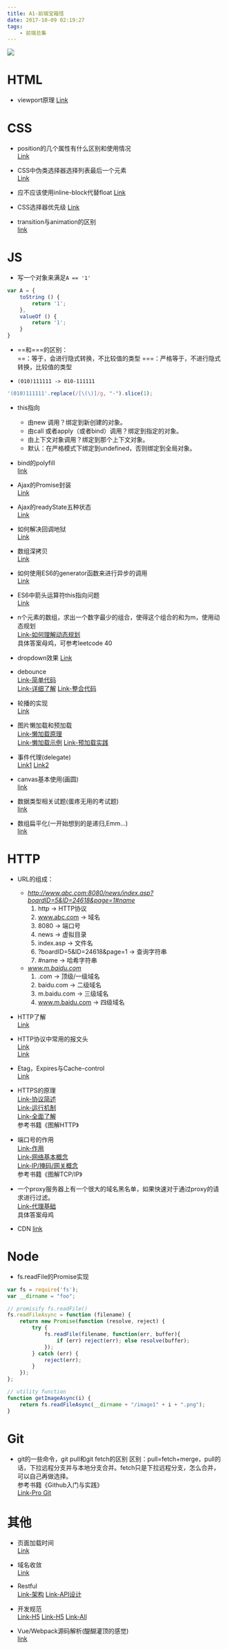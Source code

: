```yaml
---
title: A1-前端宝箱怪
date: 2017-10-09 02:19:27
tags:
	- 前端总集
---
```

<img src="/images/index/A1.jpg" />
<!--more-->

# HTML
* viewport原理
[Link](http://www.cnblogs.com/pigtail/archive/2013/03/15/2961631.html)

# CSS
* position的几个属性有什么区别和使用情况  
[Link](https://developer.mozilla.org/zh-CN/docs/Web/CSS/position)

* CSS中伪类选择器选择列表最后一个元素  
[Link](http://www.w3school.com.cn/cssref/css_selectors.asp)

* 应不应该使用inline-block代替float
[Link](http://www.w3cplus.com/css/inline-blocks.html)

* CSS选择器优先级
[Link](http://blog.csdn.net/lzgs_4/article/details/43446303)

* transition与animation的区别  
[link](http://blog.csdn.net/jdk137/article/details/50474129)

# JS
* 写一个对象来满足`A == '1'`  
``` javascript
var A = {
	toString () {
		return '1';
	},
	valueOf () {
		return '1';
	}
}
```

* ==和===的区别：  
==：等于，会进行隐式转换，不比较值的类型
===：严格等于，不进行隐式转换，比较值的类型

* `(010)111111 -> 010-111111`  
```javascript
'(010)111111'.replace(/[\(\)]/g, "-").slice(1);
```

* this指向  
	* 由new 调用？绑定到新创建的对象。
	* 由call 或者apply（或者bind）调用？绑定到指定的对象。
	* 由上下文对象调用？绑定到那个上下文对象。
	* 默认：在严格模式下绑定到undefined，否则绑定到全局对象。

* bind的polyfill  
[link](https://github.com/KokoTa/All-demo/blob/master/other/bind.js)

* Ajax的Promise封装  
[Link](http://javascript.ruanyifeng.com/advanced/promise.html)

* Ajax的readyState五种状态  
[Link](http://blog.163.com/freestyle_le/blog/static/183279448201269112527311/)

* 如何解决回调地狱  
[Link](http://javascript.ruanyifeng.com/advanced/promise.html)

* 数组深拷贝  
[Link](http://www.cnblogs.com/matthew-2013/p/3524297.html)

* 如何使用ES6的generator函数来进行异步的调用  
[Link](http://es6.ruanyifeng.com/#docs/generator-async#Generator-函数)

* ES6中箭头运算符this指向问题  
[Link](http://es6.ruanyifeng.com/?search=this&x=0&y=0#docs/function#箭头函数)

* n个元素的数组，求出一个数字最少的组合，使得这个组合的和为m，使用动态规划  
[Link-如何理解动态规划](https://www.zhihu.com/question/39948290)  
具体答案母鸡，可参考leetcode 40  

* dropdown效果
[Link](http://www.imooc.com/learn/12)

* debounce  
[Link-简单代码](http://javascript.ruanyifeng.com/advanced/timer.html)  
[Link-详细了解](http://www.css88.com/archives/7010)
[Link-整合代码](https://github.com/KokoTa/All-demo/blob/master/other/debounce.js)

* 轮播的实现  
[Link](http://www.imooc.com/learn/18)

* 图片懒加载和预加载  
[Link-懒加载原理](https://i.jakeyu.top//2016/11/26/%E5%AE%9E%E7%8E%B0%E5%9B%BE%E7%89%87%E6%87%92%E5%8A%A0%E8%BD%BD/)  
[Link-懒加载示例](https://codepen.io/dcorb/pen/eJLMxa)
[Link-预加载实践](http://www.imooc.com/learn/502)

* 事件代理(delegate)  
[Link1](https://zhuanlan.zhihu.com/p/27554181)
[Link2](https://zhuanlan.zhihu.com/p/27653120)

* canvas基本使用(画圆)  
[link](https://developer.mozilla.org/zh-CN/docs/Web/API/Canvas_API/Tutorial)  

* 数据类型相关试题(蛋疼无用的考试题)  
[link](http://blog.csdn.net/zr15829039341/article/details/78252897)  

* 数组扁平化(一开始想到的是递归,Emm...)  
[link](http://blog.csdn.net/crystal6918/article/details/77130948)

# HTTP
* URL的组成：  
	* *http://www.abc.com:8080/news/index.asp?boardID=5&ID=24618&page=1#name*  
		1. http -> HTTP协议
		2. www.abc.com -> 域名
		3. 8080 -> 端口号
		4. news -> 虚拟目录
		5. index.asp -> 文件名
		6. ?boardID=5&ID=24618&page=1 -> 查询字符串
		7. #name -> 哈希字符串  
	* *www.m.baidu.com*  
		1. .com -> 顶级/一级域名
		2. baidu.com -> 二级域名
		3. m.baidu.com -> 三级域名
		4. www.m.baidu.com -> 四级域名  

* HTTP了解  
[Link](http://www.ruanyifeng.com/blog/2016/08/http.html)

* HTTP协议中常用的报文头  
[Link](http://www.cnblogs.com/xumengxuan/p/3761314.html)  
[Link](http://blog.csdn.net/a19881029/article/details/14002273)

* Etag，Expires与Cache-control  
[Link](http://www.cnblogs.com/huangzhilong/p/4999207.html)

* HTTPS的原理  
[Link-协议简述](http://www.ruanyifeng.com/blog/2014/09/illustration-ssl.html)  
[Link-运行机制](http://www.ruanyifeng.com/blog/2014/02/ssl_tls.html)  
[Link-全面了解](https://zhuanlan.zhihu.com/p/22142170)  
参考书籍《图解HTTP》

* 端口号的作用  
[Link-作用](https://baike.baidu.com/item/%E7%AB%AF%E5%8F%A3/103505?fr=aladdin#5)  
[Link-网络基本概念](https://wenku.baidu.com/view/fd755438b9f3f90f77c61b67.html)  
[Link-IP/掩码/网关概念](https://www.zhihu.com/question/20717354)  
参考书籍《图解TCP/IP》

* 一个proxy服务器上有一个很大的域名黑名单，如果快速对于通过proxy的请求进行过滤。    
[Link-代理基础](https://zhuanlan.zhihu.com/p/27424255)  
具体答案母鸡  

* CDN
[link](https://www.zhihu.com/question/37353035)

# Node
* fs.readFile的Promise实现  
```javascript
var fs = require('fs');
var __dirname = "foo";

// promisify fs.readFile()
fs.readFileAsync = function (filename) {
    return new Promise(function (resolve, reject) {
        try {
            fs.readFile(filename, function(err, buffer){
                if (err) reject(err); else resolve(buffer);
            });
        } catch (err) {
            reject(err);
        }
    });
};

// utility function
function getImageAsync(i) {
    return fs.readFileAsync(__dirname + "/image1" + i + ".png");
}
```

# Git
* git的一些命令，git pull和git fetch的区别
区别：pull=fetch+merge，pull的话，下拉远程分支并与本地分支合并。fetch只是下拉远程分支，怎么合并，可以自己再做选择。  
参考书籍《Github入门与实践》  
[Link-Pro Git](https://bingohuang.gitbooks.io/progit2/content/)  

# 其他
* 页面加载时间  
[Link](https://developer.mozilla.org/zh-CN/docs/Web/API/Navigation_timing_API)

* 域名收敛  
[Link](http://www.cnblogs.com/coco1s/p/5365179.html)

* Restful  
[Link-架构](http://www.ruanyifeng.com/blog/2011/09/restful.html)
[Link-API设计](http://www.ruanyifeng.com/blog/2014/05/restful_api.html)

* 开发规范  
[Link-H5](https://www.douban.com/note/557518831/?type=like)
[Link-H5](http://blog.csdn.net/sinat_34719507/article/details/53891959)
[Link-All](https://github.com/JohnsenZhou/Front-End-Checklist)

* Vue/Webpack源码解析(醍醐灌顶的感觉)  
[link](https://github.com/youngwind/blog/issues)